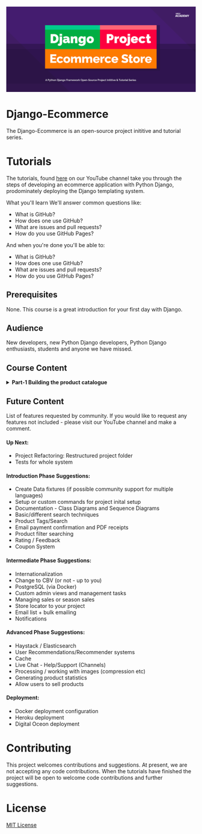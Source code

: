 ![alt text](test2.png)
# Django-Ecommerce
The Django-Ecommerce is an open-source project inititive and tutorial series.   

# Tutorials
The tutorials, found [here](https://www.youtube.com/watch?v=UqSJCVePEWU&list=PLOLrQ9Pn6caxY4Q1U9RjO1bulQp5NDYS_) on our YouTube channel take you through the steps of developing an ecommerce application with Python Django, prodominately deploying the Django templating system.

What you'll learn
We'll answer common questions like:

<ul>
<li>What is GitHub?</li>
<li>How does one use GitHub?</li>
<li>What are issues and pull requests?</li>
<li>How do you use GitHub Pages?</li>
</ul>

And when you're done you'll be able to:

<ul>
<li>What is GitHub?</li>
<li>How does one use GitHub?</li>
<li>What are issues and pull requests?</li>
<li>How do you use GitHub Pages?</li>
</ul>


## Prerequisites
None. This course is a great introduction for your first day with Django.

## Audience
New developers, new Python Django developers, Python Django enthusiasts, students and anyone we have missed.

## Course Content

<details>
<summary><b>Part-1 Building the product catalogue</b>
</summary>
<br>
This first tutorial is most definitely aimed at Django beginners where we cover the basics of developing Django views, URLS, models and get started with testing our application. By the end of this tutorial you will have a working product catalogue which will form the basis of our Ecommerce application.  
<br><br>
<ul>
<li>Completed source repository</li>
<li>Link to Video Tutorial</li>
</ul>

</details>

## Future Content
List of features requested by community. If you would like to request any features not included - please visit our YouTube channel and make a comment.

#### Up Next:
+ Project Refactoring: Restructured project folder
+ Tests for whole system

#### Introduction Phase Suggestions:

+ Create Data fixtures (if possible community support for multiple languages)
+ Setup or custom commands for project inital setup
+ Documentation - Class Diagrams and Sequence Diagrams
+ Basic/different search techniques
+ Product Tags/Search
+ Email payment confirmation and PDF receipts
+ Product filter searching
+ Rating / Feedback
+ Coupon System

#### Intermediate Phase Suggestions:
+ Internationalization
+ Change to CBV (or not - up to you)
+ PostgreSQL (via Docker)
+ Custom admin views and management tasks
+ Managing sales or season sales
+ Store locator to your project
+ Email list + bulk emailing
+ Notifications

#### Advanced Phase Suggestions:
+ Haystack / Elasticsearch
+ User Recommendations/Recommender systems
+ Cache
+ Live Chat - Help/Support (Channels)
+ Processing / working with images (compression etc)
+ Generating product statistics
+ Allow users to sell products

#### Deployment:
+ Docker deployment configuration
+ Heroku deployment
+ Digital Oceon deployment

# Contributing
This project welcomes contributions and suggestions. At present, we are not accepting any code contributions. When the tutorials have finished the project will be open to welcome code contributions and further suggestions.

# License
[MIT License](LICENSE)



